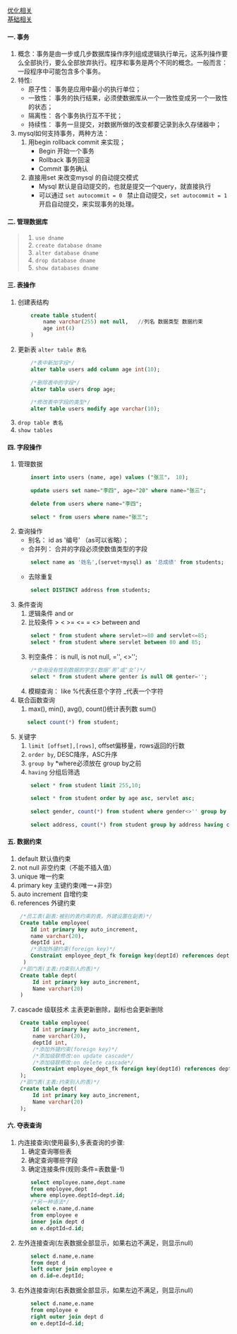 [优化相关](https://www.cnblogs.com/lijiasnong/p/9963905.html)  
[基础相关](https://www.cnblogs.com/yangyangfubin/p/8179172.html)
#### 一. 事务
1. 概念：事务是由一步或几步数据库操作序列组成逻辑执行单元，这系列操作要么全部执行，要么全部放弃执行。程序和事务是两个不同的概念。一般而言：一段程序中可能包含多个事务。
2. 特性:
    - 原子性： 事务是应用中最小的执行单位；
    - 一致性： 事务的执行结果，必须使数据库从一个一致性变成另一个一致性的状态；
    - 隔离性： 各个事务执行互不干扰；
    - 持续性： 事务一旦提交，对数据所做的改变都要记录到永久存储器中；
3. mysql如何支持事务，两种方法：
    1. 用begin  rollback  commit 来实现；
        - Begin 开始一个事务
        - Rollback 事务回滚
        - Commit 事务确认
    2. 直接用set 来改变mysql 的自动提交模式
        - Mysql 默认是自动提交的，也就是提交一个query，就直接执行
        - 可以通过 `set autocommit = 0 ` 禁止自动提交，` set autocommit = 1 ` 开启自动提交，来实现事务的处理。
#### 二. 管理数据库
> 1. ` use dname `
> 2. ` create database dname `
> 3. ` alter database dname `
> 4. ` drop database dname `
> 5. ` show databases dname `
#### 三. 表操作
1. 创建表结构
    ```sql
        create table student(
            name varchar(255) not null,   //列名 数据类型 数据约束
            age int(4)
        )
    ```
2. 更新表 `alter table 表名`
    ```sql
        /*表中新加字段*/
        alter table users add column age int(10);
        
        /*删除表中的字段*/
        alter table users drop age;
        
        /*修改表中字段的类型*/
        alter table users modify age varchar(10);
    ```
3. ` drop table 表名 `
4. ` show tables `
#### 四. 字段操作
1. 管理数据
    ```sql
        insert into users (name, age) values ("张三"， 10);
        
        update users set name="李四", age="20" where name="张三";
        
        delete from users where name="李四";
        
        select * from users where name="张三";
    ```
2. 查询操作
    - 别名：  id as '编号' （as可以省略）；
    - 合并列： 合并的字段必须使数值类型的字段
    ```sql
        select name as '姓名',(servet+mysql) as '总成绩' from students;
    ```
    - 去除重复
    ```sql
        select DISTINCT address from students;
    ```
3. 条件查询
    1. 逻辑条件 and or 
    2. 比较条件  >   <   >=   <=   =   <>   between and
    ```sql
        select * from student where servlet>=80 and servlet<=85;
        select * from student where servlet between 80 and 85;
    ```
    3. 判空条件： is null,  is not null,  ='',  <>'';
    ```sql
        /*查询没有性别数据的学生(数据‘男’或‘女’)*/
        select * from student where genter is null OR genter='';
    ```
    4. 模糊查询： like  %代表任意个字符  _代表一个字符
4. 联合函数查询
    1. max(),  min(),  avg(), count()统计表列数 sum()
    ```sql
       select count(*) from student;
    ```
5. 关键字
    1. ` limit [offset],[rows] `, offset偏移量，rows返回的行数
    2. ` order by `,  DESC降序，ASC升序
    3. ` group by ` *where必须放在 group by之前
    4. ` having ` 分组后筛选
    ```sql
        select * from student limit 255,10;
        
        select * from student order by age asc, servlet asc;
        
        select gender, count(*) from student where gender<>'' group by gender;  
        
        select address, count(*) from student group by address having count(*)>2; 
    ```
#### 五. 数据约束
1. default 默认值约束
2. not null 非空约束（不能不插入值）
3. unique 唯一约束
4. primary key 主键约束(唯一+非空)
5. auto increment 自增约束
6. references 外键约束
```sql
    /*员工表(副表:被别的表约束的表，外键设置在副表)*/
    Create table employee(
　　    Id int primary key auto_increment,
　　    name varchar(20),
　　    deptId int,
　　    /*添加外键约束(foreign key)*/
　　    Constraint employee_dept_fk foreign key(deptId) references dept(id)
     )
    /*部门表(主表:约束别人的表)*/
    Create table dept(
        Id int primary key auto_increment,
        Name varchar(20)
    )
```
7. cascade 级联技术 主表更新删除，副标也会更新删除
```sql
    Create table employee(
        Id int primary key auto_increment,
        name varchar(20),
        deptId int,
        /*添加外键约束(foreign key)*/
        /*添加级联修改:on update cascade*/
        /*添加级联修改:on delete cascade*/
        Constraint employee_dept_fk foreign key(deptId) references dept(id) on update cascade on delete cascade
    );
    /*部门表(主表:约束别人的表)*/
    Create table dept(
        Id int primary key auto_increment,
        Name varchar(20)
    );
```
#### 六. 夺表查询
1. 内连接查询(使用最多),多表查询的步骤:
    1. 确定查询哪些表
    2. 确定查询哪些字段
    3. 确定连接条件(规则:条件=表数量-1)
    ```sql
        select employee.name,dept.name
        from employee,dept
        where employee.deptId=dept.id;
        /*另一种语法*/
        select e.name,d.name
        from employee e
        inner join dept d
        on e.deptId=d.id;
    ```
2. 左外连接查询(左表数据全部显示，如果右边不满足，则显示null)
    ```sql
        select d.name,e.name
        from dept d
        left outer join employee e
        on d.id=e.deptId;
    ```
3. 右外连接查询(右表数据全部显示，如果左边不满足，则显示null)
    ```sql
        select d.name,e.name
        from employee e
        right outer join dept d
        on e.deptId=d.id;
    ```
    
    

